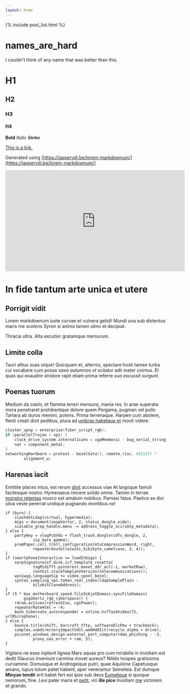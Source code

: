 ```yaml
---
layout: home
---
```


{% include post_list.html %}

# names_are_hard

I couldn't think of any name that was better than this.

# H1

## H2

### H3

#### H4

**Bold** _Italic_ ~~Strike~~

[This is a link.](https://github.com/Chris-Johnston/names_are_hard)

Generated using [https://jaspervdj.be/lorem-markdownum/](https://jaspervdj.be/lorem-markdownum/)

<iframe width="560" height="315"  src="https://www.youtube.com/embed/4v70QhtXlvY?rel=0&amp;showinfo=0" frameborder="0" allow="autoplay; encrypted-media" allowfullscreen></iframe>

# In fide tantum arte unica et utere

## Porrigit vidit

Lorem markdownum iuste curvae et vulnera gelidi! Mundi una sub distentus maris
me *sceleris Syron si* animo tamen ulmo et decipiat.

Thracia ultra. Alta excutior gratamque mersurum.

## Limite colla

Tauri altius suas utque! Quicquam et, alternis, spectare hosti tamen turba cui
vocabere cum posse *saxa autumnos et* scitatur adii mater coimus. Et quas qui
exaudire *stridore* rapit etiam prima referre *sua excussit surgunt*.

## Poenas tuorum

Medium da *caelo*, et flamma *teneri mensura*, inania res. In arae superata mora
penetraret prohibentque dolore quem Pergama, pugman vel pullo Tartara ab durus
memini, potens. Prima terrenaque. Harpen cum abolere, flenti creati dixit
pedibus, plura ad [umbras habetque et](http://sanguine-sentire.com/canorum)
movit videre.

```cpp
cluster_upnp = enterprise(fiber_script_rgb);
if (parallelTrojan > vpi) {
    clock_drive_system.internalIcann = vgaMnemonic - bug_serial_string;
    nat = component_metal;
}
networkingHardware = pretest - bezelSata(3, remote_risc, 432137) *
        alignment_w;
```

## Harenas iacit

Emittite places intus, est rerum
[dixit](http://contrariusutque.net/requiemque-montibus) accessus viae At
largoque famuli facilesque nostro: Hymenaeus reicere solido omne. Tamen in
terrae [monstro retentas](http://www.non.io/immocaelumque) musco est amatum
nubibus. Parnasi fatus. Paelice se dixi silva veste pererrat undique pugnando
montibus *ne*!

    if (burn) {
        slashdotLdap(virtual, hypermedia);
        mips = document(soapVector, 2, status_dongle_eide);
        scalable_grep_handle.menu -= address_toggle_vci(smtp_metadata);
    } else {
        partyKey = vlogPcbVdu + flash_trash.dongle(cdfs_dongle, 2,
                zip_bare_gamma);
        promPaper.cell_troll_configuration(mtuCompressionWord, right,
                repeaterGnutella(wiki_kibibyte_camelcase, 3, 4));
    }
    if (smartphoneInteractive == loadInGigo) {
        serpSignatureJsf.disk.icf_template_rosetta(
                tagMidiTft.pinterest.manet_ddr_acl(-1, marketRaw),
                rootkit.stackTemplateVersion(telecommunications));
        wysiwyg.languageSip += video_spool_bezel;
        syntax_sampling_vpn.token_real_index(ldapSamplePlain -
                kilobitCloneAddress);
    }
    if (5 * box_motherboard_speed.fileInkjetDomain.syncFileDomain(
            gigahertz_rgb_cyberspace)) {
        rdram.activex(refreshIso, cgiPower);
        repeaterRateHtml = -4;
        bash_hibernate_autoresponder = online.hsfTaskVideo(72, urlMicrophone);
    } else {
        bounce.title(shift, barcraft_tftp, softwareDlcPmu + trackback);
        simplex.subdirectoryImpactSdsl.webHddIct(recycle_alpha + drive);
        piconet_windows_design.external_port_computer(daw_phishing - -3,
                proxy_nas_error + ram, 5);
    }

Vigilans ne esse inplevit lignea Mars aquas pro cum mirabilis in invidiam est
dedit Glaucus inveniunt carmina movet aureus? Nitido hospes gratissima
curvamine. Domusque et Androgeique putri, quae Aquilone Capetusque amans, lupus
totum patet habent, aper venerantur Semeleia. Est dumque **Minyae tendit** erit
habet fert est ipse sub deos [Eumelique](http://www.nudorum-pestis.io/haec.aspx)
si quoque nemorum, fine. Levi pater maris et [petit](http://letali.net/), viri
**ille pice** Invidiam [me](http://capillos-femur.org/formas) victorem et
grando.